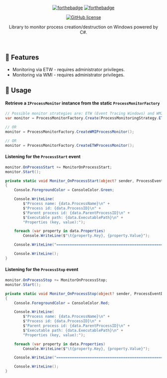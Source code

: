 ﻿<div align="center">

[![forthebadge](https://forthebadge.com/images/badges/fuck-it-ship-it.svg)](https://forthebadge.com)
[![forthebadge](https://forthebadge.com/images/badges/made-with-c-sharp.svg)](https://forthebadge.com)

[![GitHub license](https://img.shields.io/github/license/LegendaryB/ProcessMonitoring.svg?longCache=true&style=flat-square)](https://github.com/LegendaryB/ProcessMonitoring/blob/main/LICENSE.txt)

Library to monitor process creation/destruction on Windows powered by C#.
</div><br>

## 🎯 Features
* Monitoring via ETW - requires administrator privileges.
* Monitoring via WMI - requires administrator privileges.

## 📝 Usage

#### Retrieve a `IProcessMonitor` instance from the static `ProcessMonitorFactory`

```csharp
// Possible monitor strategies are: ETW (Event Tracing Windows) and WMI (Windows Management Instrumentation)
var monitor = ProcessMonitorFactory.Create(ProcessMonitoringStrategy.ETW);

// OR
monitor = ProcessMonitorFactory.CreateWMIProcessMonitor();

// OR
monitor = ProcessMonitorFactory.CreateETWProcessMonitor();
```

#### Listening for the `ProcessStart` event
```csharp
monitor.OnProcessStart += MonitorOnProcessStart;
monitor.Start();

private static void Monitor_OnProcessStart(object? sender, ProcessEventData data)
{
    Console.ForegroundColor = ConsoleColor.Green;

    Console.WriteLine(
        $"Process name: {data.ProcessName}\n" +
        $"Process id: {data.ProcessID}\n" +
        $"Parent process id: {data.ParentProcessID}\n" +
        $"Executable path: {data.ExecutablePath}\n" +
        "Properties (key, value):");

    foreach (var property in data.Properties)
        Console.WriteLine($"\t{property.Key}, {property.Value}");

    Console.WriteLine("===================================================================");

    Console.WriteLine();
}
```

#### Listening for the `ProcessStop` event
```csharp
monitor.OnProcessStop += MonitorOnProcessStop;
monitor.Start();

private static void Monitor_OnProcessStop(object? sender, ProcessEventData data)
{
    Console.ForegroundColor = ConsoleColor.Red;

    Console.WriteLine(
        $"Process name: {data.ProcessName}\n" +
        $"Process id: {data.ProcessID}\n" +
        $"Parent process id: {data.ParentProcessID}\n" +
        $"Executable path: {data.ExecutablePath}\n" +
        "Properties (key, value):");

    foreach (var property in data.Properties)
        Console.WriteLine($"\t{property.Key}, {property.Value}");

    Console.WriteLine("===================================================================");

    Console.WriteLine();
}
```

